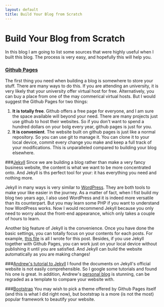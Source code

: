 ```yaml
---
layout: default
title: Build Your Blog from Scratch
---
```

# Build Your Blog from Scratch

In this blog I am going to list some sources that were highly useful when I built this blog. The process is very easy, and hopefully this will help you. 


### [Github Pages](https://pages.github.com)
The first thing you need when building a blog is somewhere to store your stuff. There are many ways to do this. If you are attending an university, it is very likely that your university offer virtual host for free. Alternatively, you can buy a place from one of the may commerical virtual hosts. But I would suggest the Github Pages for two things: 

1.	**It is totally free**. Github offers a free page for everyone, and I am sure the space available will beyond your need. There are many projects just use github to host their websites. So if you don't want to spend a hundred dollars on your bolg every year, github pages is just for you.
2.	**It is convenient**. The website built on github pages is just like a normal repository. So you can use git to manage it. You can clone it to your local device, commit every change you make and keep a full track of your modifications. This is unparalleled compared to building your blog elsewhere. 

###[Jekyll](http://jekyllrb.com)
Since we are building a blog rather than make a very fancy business website, the content is what we want to be more concentrated onto. And Jekyll is ths perfect tool for your: it has everything you need and nothing more. 

Jekyll in many ways is very similar to [WordPress](https://wordpress.org). They are both tools to make your like easier in the journey. As a matter of fact, when I fist build my blog two years ago, I also used WordPress and it is indeed more versatile than its counterpart. But you may learn some PHP if you want to understand how WordPress works. Now I would recommend Jekyll because you only need to worry about the front-end appearance, which only takes a couple of hours to learn. 

Another big feature of Jekyll is the convenience. Once you have done the basic settings, you can totally focus on your contents for each posts. For example, [this file](http://www.pzhou.me/archive/2015-04-29-Build-Your-Blog-from-Scratch.md) is all I wrote for this post. Besides, if you use Jekyll together with Github Pages, you can work just on your local device without publishing it until you are satisfied. And Jekyll can build the website automatically as you are making changes!

###[Andrew's tutorial to Jekyll](https://www.andrewmunsell.com/tutorials/jekyll-by-example/tutorial)
I found the documents on Jekyll's official website is not easily comprehensible. So I google some tutorials and found his one is great. In addition, Andrew's [personal blog](https://www.andrewmunsell.com) is stunning, can be regraded as a template to compare your website with. 

###[Bootstrap](http://getbootstrap.com)
You may wish to pick a theme offered by Github Pages itself (and this is what I did right now), but bootstrap is a more (is not the most) popular framework to beautify your website. 

